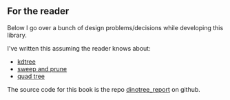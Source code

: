 ## For the reader

Below I go over a bunch of design problems/decisions while developing this library.

I've written this assuming the reader knows about:
* [kdtree](https://en.wikipedia.org/wiki/K-d_tree)
* [sweep and prune](https://en.wikipedia.org/wiki/Sweep_and_prune)
* [quad tree](https://en.wikipedia.org/wiki/Quadtree) 


The source code for this book is the repo [dinotree_report](https://github.com/tiby312/dinotree_report) on github.